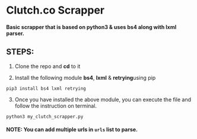 # Clutch.co Scrapper

#### Basic scrapper that is based on python3 & uses bs4 along with lxml parser.

## STEPS:

1. Clone the repo and **cd** to it

2. Install the following module **bs4**, **lxml** & **retrying**using pip

```
pip3 install bs4 lxml retrying
```

3. Once you have installed the above module, you can execute the file and follow the instruction on terminal.

```
python3 my_clutch_scrapper.py
```

#### NOTE: You can add multiple urls in `urls` list to parse.